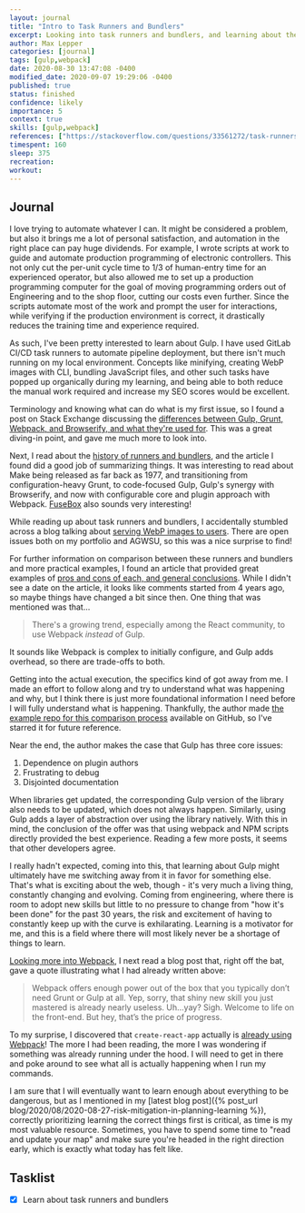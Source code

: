 ```yaml
---
layout: journal
title: "Intro to Task Runners and Bundlers"
excerpt: Looking into task runners and bundlers, and learning about the history and application of Grunt, Gulp, Browserify, and Webpack.
author: Max Lepper
categories: [journal]
tags: [gulp,webpack]
date: 2020-08-30 13:47:08 -0400
modified_date: 2020-09-07 19:29:06 -0400
published: true
status: finished
confidence: likely
importance: 5
context: true
skills: [gulp,webpack]
references: ["https://stackoverflow.com/questions/33561272/task-runners-gulp-grunt-etc-and-bundlers-webpack-browserify-why-use-toge/33574602#33574602","https://survivejs.com/webpack/appendices/comparison/","https://css-tricks.com/using-webp-images/#using-webp-in-html","https://www.toptal.com/front-end/webpack-browserify-gulp-which-is-better","https://medium.com/@housecor/browserify-vs-webpack-b3d7ca08a0a9","https://www.npmjs.com/package/fuse-box","https://github.com/ericgrosse/task-runner-bundler-comparison","https://stackoverflow.com/questions/48395804/where-is-create-react-app-webpack-config-and-files"]
timespent: 160
sleep: 375
recreation:
workout:
---
```


## Journal

I love trying to automate whatever I can. It might be considered a problem, but also it brings me a lot of personal satisfaction, and automation in the right place can pay huge dividends. For example, I wrote scripts at work to guide and automate production programming of electronic controllers. This not only cut the per-unit cycle time to 1/3 of human-entry time for an experienced operator, but also allowed me to set up a production programming computer for the goal of moving programming orders out of Engineering and to the shop floor, cutting our costs even further. Since the scripts automate most of the work and prompt the user for interactions, while verifying if the production environment is correct, it drastically reduces the training time and experience required.

As such, I've been pretty interested to learn about Gulp. I have used GitLab CI/CD task runners to automate pipeline deployment, but there isn't much running on my local environment. Concepts like minifying, creating WebP images with CLI, bundling JavaScript files, and other such tasks have popped up organically during my learning, and being able to both reduce the manual work required and increase my SEO scores would be excellent.

Terminology and knowing what can do what is my first issue, so I found a post on Stack Exchange discussing the [differences between Gulp, Grunt, Webpack, and Browserify, and what they're used for]({{page.references[0]}}). This was a great diving-in point, and gave me much more to look into.

Next, I read about the [history of runners and bundlers]({{page.references[1]}}), and the article I found did a good job of summarizing things. It was interesting to read about Make being released as far back as 1977, and transitioning from configuration-heavy Grunt, to code-focused Gulp, Gulp's synergy with Browserify, and now with configurable core and plugin approach with Webpack. [FuseBox]({{page.references[5]}}) also sounds very interesting!

While reading up about task runners and bundlers, I accidentally stumbled across a blog talking about [serving WebP images to users]({{page.references[2]}}). There are open issues both on my portfolio and AGWSU, so this was a nice surprise to find!

For further information on comparison between these runners and bundlers and more practical examples, I found an article that provided great examples of [pros and cons of each, and general conclusions]({{page.references[3]}}). While I didn't see a date on the article, it looks like comments started from 4 years ago, so maybe things have changed a bit since then. One thing that was mentioned was that...

>There's a growing trend, especially among the React community, to use Webpack _instead_ of Gulp.

It sounds like Webpack is complex to initially configure, and Gulp adds overhead, so there are trade-offs to both.

Getting into the actual execution, the specifics kind of got away from me. I made an effort to follow along and try to understand what was happening and why, but I think there is just more foundational information I need before I will fully understand what is happening. Thankfully, the author made [the example repo for this comparison process]({{page.references[6]}}) available on GitHub, so I've starred it for future reference.

Near the end, the author makes the case that Gulp has three core issues:

1. Dependence on plugin authors
2. Frustrating to debug
3. Disjointed documentation

When libraries get updated, the corresponding Gulp version of the library also needs to be updated, which does not always happen. Similarly, using Gulp adds a layer of abstraction over using the library natively. With this in mind, the conclusion of the offer was that using webpack and NPM scripts directly provided the best experience. Reading a few more posts, it seems that other developers agree.

I really hadn't expected, coming into this, that learning about Gulp might ultimately have me switching away from it in favor for something else. That's what is exciting about the web, though - it's very much a living thing, constantly changing and evolving. Coming from engineering, where there is room to adopt new skills but little to no pressure to change from "how it's been done" for the past 30 years, the risk and excitement of having to constantly keep up with the curve is exhilarating. Learning is a motivator for me, and this is a field where there will most likely never be a shortage of things to learn.

[Looking more into Webpack]({{page.references[4]}}), I next read a blog post that, right off the bat, gave a quote illustrating what I had already written above:

>Webpack offers enough power out of the box that you typically don’t need Grunt or Gulp at all. Yep, sorry, that shiny new skill you just mastered is already nearly useless. Uh…yay? Sigh. Welcome to life on the front-end. But hey, that’s the price of progress.

To my surprise, I discovered that `create-react-app` actually is [already using Webpack]({{page.references[8]}})! The more I had been reading, the more I was wondering if something was already running under the hood. I will need to get in there and poke around to see what all is actually happening when I run my commands.

I am sure that I will eventually want to learn enough about everything to be dangerous, but as I mentioned in my [latest blog post]({% post_url blog/2020/08/2020-08-27-risk-mitigation-in-planning-learning %}), correctly prioritizing learning the correct things first is critical, as time is my most valuable resource. Sometimes, you have to spend some time to "read and update your map" and make sure you're headed in the right direction early, which is exactly what today has felt like.

## Tasklist

- [x] Learn about task runners and bundlers